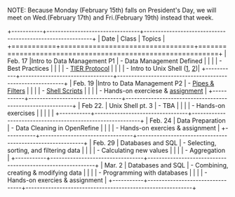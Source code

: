 NOTE: Because Monday (February 15th) falls on President's Day, we will meet on Wed.(February 17th) and Fri.(February 19th) instead that week. 

    
+-----------+---------------------------------+-----------------------------------------------------------+
| Date      | Class                           | Topics                                                    |
+===========+=================================+===========================================================+
| Feb. 17   |Intro to Data Management P1      | - Data Management Defined                                 | 
|           |                                 | - Best Practices                                          |
|           |                                 | - [TIER Protocol](https://goo.gl/M3HeT7)                  |
|           |                                 | - Intro to Unix Shell ([1](http://goo.gl/cwNBsD), [2](http://goo.gl/FxkPrb))|
+-----------+---------------------------------+-----------------------------------------------------------+
| Feb. 19   |Intro to Data Management P2      | - [Pipes & Filters](http://goo.gl/1d1owz)				  |
|			|								  | - [Shell Scripts](http://goo.gl/cWzYnW)   		          |
|           |                                 | - Hands-on exerciese & [assignment](dm101-assignment1-gps.html)  |
+-----------+---------------------------------+-----------------------------------------------------------+
| Feb 22.   | Unix Shell pt. 3                | - TBA                                                     |
|           |                                 | - Hands-on exercises                                      |
|           |                                 |                                                           | 
+-----------+---------------------------------+-----------------------------------------------------------+
| Feb. 24   | Data Preparation                | - Data Cleaning in OpenRefine                             |
|           |                                 | - Hands-on exercies & assignment                          | 
+-----------+---------------------------------+-----------------------------------------------------------+
| Feb. 29   | Databases and SQL               | - Selecting, sorting, and filtering data                  |
|           |                                 | - Calculating new values                                  |
|           |                                 | - Aggregation                                             |
+-----------+---------------------------------+-----------------------------------------------------------+
| Mar. 2    | Databases and SQL               | - Combining, creating & modifying data                    |
|           |                                 | - Programming with databases                              |
|           |                                 | - Hands-on exercies & assignment                          |
+-----------+---------------------------------+-----------------------------------------------------------+